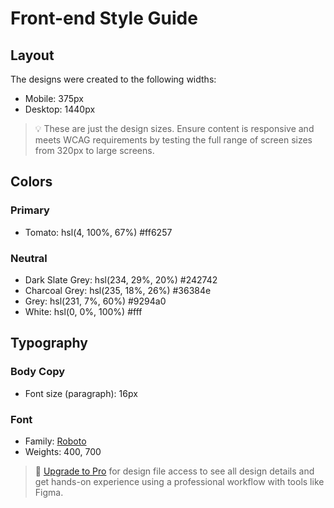 # Front-end Style Guide

## Layout

The designs were created to the following widths:

- Mobile: 375px
- Desktop: 1440px

> 💡 These are just the design sizes. Ensure content is responsive and meets WCAG requirements by testing the full range of screen sizes from 320px to large screens.

## Colors

### Primary

- Tomato: hsl(4, 100%, 67%)     	#ff6257

### Neutral

- Dark Slate Grey: hsl(234, 29%, 20%)    #242742
- Charcoal Grey: hsl(235, 18%, 26%)       	#36384e
- Grey: hsl(231, 7%, 60%)                      	#9294a0
- White: hsl(0, 0%, 100%)                 #fff

## Typography

### Body Copy

- Font size (paragraph): 16px

### Font

- Family: [Roboto](https://fonts.google.com/specimen/Roboto)
- Weights: 400, 700

> 💎 [Upgrade to Pro](https://www.frontendmentor.io/pro?ref=style-guide) for design file access to see all design details and get hands-on experience using a professional workflow with tools like Figma.
